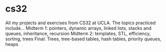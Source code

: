 # cs32
All my projects and exercises from CS32 at UCLA. The topics practiced include...
Midterm 1: pointers, dynamic arrays, linked lists, stacks and queues, inheritance, recursion
Midterm 2: templates, STL, efficiency, sorting, trees
Final: Trees, tree-based tables, hash tables, priority queues, heaps
